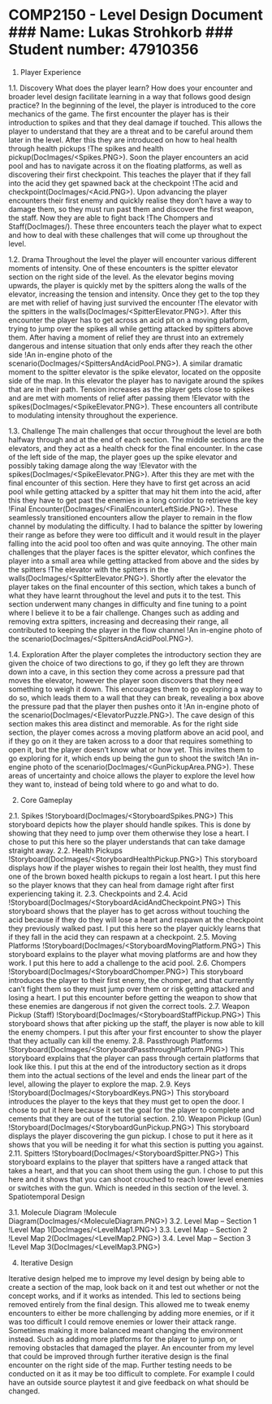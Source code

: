  # COMP2150 - Level Design Document ### Name: Lukas Strohkorb ### Student number: 47910356

1. Player Experience

1.1. Discovery
What does the player learn? How does your encounter and broader level design facilitate learning in a way that follows good design practice?
In the beginning of the level, the player is introduced to the core mechanics of the game. The first encounter the player has is their introduction to spikes and that they deal damage if touched. This allows the player to understand that they are a threat and to be careful around them later in the level. After this they are introduced on how to heal health through health pickups !The spikes and health pickup(DocImages/<Spikes.PNG>). Soon the player encounters an acid pool and has to navigate across it on the floating platforms, as well as discovering their first checkpoint. This teaches the player that if they fall into the acid they get spawned back at the checkpoint !The acid and checkpoint(DocImages/<Acid.PNG>). Upon advancing the player encounters their first enemy and quickly realise they don’t have a way to damage them, so they must run past them and discover the first weapon, the staff. Now they are able to fight back !The Chompers and Staff(DocImages/<Chompers and Melee.PNG>). These three encounters teach the player what to expect and how to deal with these challenges that will come up throughout the level.

1.2. Drama
Throughout the level the player will encounter various different moments of intensity. One of these encounters is the spitter elevator section on the right side of the level. As the elevator begins moving upwards, the player is quickly met by the spitters along the walls of the elevator, increasing the tension and intensity. Once they get to the top they are met with relief of having just survived the encounter !The elevator with the spitters in the walls(DocImages/<SpitterElevator.PNG>). After this encounter the player has to get across an acid pit on a moving platform, trying to jump over the spikes all while getting attacked by spitters above them. After having a moment of relief they are thrust into an extremely dangerous and intense situation that only ends after they reach the other side !An in-engine photo of the scenario(DocImages/<SpittersAndAcidPool.PNG>). A similar dramatic moment to the spitter elevator is the spike elevator, located on the opposite side of the map. In this elevator the player has to navigate around the spikes that are in their path. Tension increases as the player gets close to spikes and are met with moments of relief after passing them !Elevator with the spikes(DocImages/<SpikeElevator.PNG>). These encounters all contribute to modulating intensity throughout the experience.

1.3. Challenge
The main challenges that occur throughout the level are both halfway through and at the end of each section. The middle sections are the elevators, and they act as a health check for the final encounter. In the case of the left side of the map, the player goes up the spike elevator and possibly taking damage along the way !Elevator with the spikes(DocImages/<SpikeElevator.PNG>). After this they are met with the final encounter of this section. Here they have to first get across an acid pool while getting attacked by a spitter that may hit them into the acid, after this they have to get past the enemies in a long corridor to retrieve the key !Final Encounter(DocImages/<FinalEncounterLeftSide.PNG>). These seamlessly transitioned encounters allow the player to remain in the flow channel by modulating the difficulty. I had to balance the spitter by lowering their range as before they were too difficult and it would result in the player falling into the acid pool too often and was quite annoying. The other main challenges that the player faces is the spitter elevator, which confines the player into a small area while getting attacked from above and the sides by the spitters !The elevator with the spitters in the walls(DocImages/<SpitterElevator.PNG>). Shortly after the elevator the player takes on the final encounter of this section, which takes a bunch of what they have learnt throughout the level and puts it to the test. This section underwent many changes in difficulty and fine tuning to a point where I believe it to be a fair challenge. Changes such as adding and removing extra spitters, increasing and decreasing their range, all contributed to keeping the player in the flow channel !An in-engine photo of the scenario(DocImages/<SpittersAndAcidPool.PNG>).

1.4. Exploration
After the player completes the introductory section they are given the choice of two directions to go, if they go left they are thrown down into a cave, in this section they come across a pressure pad that moves the elevator, however the player soon discovers that they need something to weigh it down. This encourages them to go exploring a way to do so, which leads them to a wall that they can break, revealing a box above the pressure pad that the player then pushes onto it !An in-engine photo of the scenario(DocImages/<ElevatorPuzzle.PNG>). The cave design of this section makes this area distinct and memorable. As for the right side section, the player comes across a moving platform above an acid pool, and if they go on it they are taken across to a door that requires something to open it, but the player doesn’t know what or how yet. This invites them to go exploring for it, which ends up being the gun to shoot the switch !An in-engine photo of the scenario(DocImages/<GunPickupArea.PNG>). These areas of uncertainty and choice allows the player to explore the level how they want to, instead of being told where to go and what to do.

2. Core Gameplay

2.1. Spikes
!Storyboard(DocImages/<StoryboardSpikes.PNG>)
This storyboard depicts how the player should handle spikes. This is done by showing that they need to jump over them otherwise they lose a heart. I chose to put this here so the player understands that can take damage straight away.
2.2. Health Pickups
!Storyboard(DocImages/<StoryboardHealthPickup.PNG>)
This storyboard displays how if the player wishes to regain their lost health, they must find one of the brown boxed health pickups to regain a lost heart. I put this here so the player knows that they can heal from damage right after first experiencing taking it.
2.3. Checkpoints and 2.4. Acid
!Storyboard(DocImages/<StoryboardAcidAndCheckpoint.PNG>)
This storyboard shows that the player has to get across without touching the acid because if they do they will lose a heart and respawn at the checkpoint they previously walked past. I put this here so the player quickly learns that if they fall in the acid they can respawn at a checkpoint.
2.5. Moving Platforms
!Storyboard(DocImages/<StoryboardMovingPlatform.PNG>)
This storyboard explains to the player what moving platforms are and how they work. I put this here to add a challenge to the acid pool.
2.6. Chompers
!Storyboard(DocImages/<StoryboardChomper.PNG>)
This storyboard introduces the player to their first enemy, the chomper, and that currently can’t fight them so they must jump over them or risk getting attacked and losing a heart. I put this encounter before getting the weapon to show that these enemies are dangerous if not given the correct tools.
2.7. Weapon Pickup (Staff)
!Storyboard(DocImages/<StoryboardStaffPickup.PNG>)
This storyboard shows that after picking up the staff, the player is now able to kill the enemy chompers. I put this after your first encounter to show the player that they actually can kill the enemy.
2.8. Passthrough Platforms
!Storyboard(DocImages/<StoryboardPassthroughPlatform.PNG>)
This storyboard explains that the player can pass through certain platforms that look like this. I put this at the end of the introductory section as it drops them into the actual sections of the level and ends the linear part of the level, allowing the player to explore the map.
2.9. Keys
!Storyboard(DocImages/<StoryboardKeys.PNG>)
This storyboard introduces the player to the keys that they must get to open the door. I chose to put it here because it set the goal for the player to complete and cements that they are out of the tutorial section.
2.10. Weapon Pickup (Gun)
!Storyboard(DocImages/<StoryboardGunPickup.PNG>)
This storyboard displays the player discovering the gun pickup. I chose to put it here as it shows that you will be needing it for what this section is putting you against.
2.11. Spitters
!Storyboard(DocImages/<StoryboardSpitter.PNG>)
This storyboard explains to the player that spitters have a ranged attack that takes a heart, and that you can shoot them using the gun. I chose to put this here and it shows that you can shoot crouched to reach lower level enemies or switches with the gun. Which is needed in this section of the level.
3. Spatiotemporal Design

3.1. Molecule Diagram
!Molecule Diagram(DocImages/<MoleculeDiagram.PNG>)
3.2. Level Map – Section 1
!Level Map 1(DocImages/<LevelMap1.PNG>)
3.3. Level Map – Section 2
!Level Map 2(DocImages/<LevelMap2.PNG>)
3.4. Level Map – Section 3
!Level Map 3(DocImages/<LevelMap3.PNG>)

4. Iterative Design

Iterative design helped me to improve my level design by being able to create a section of the map, look back on it and test out whether or not the concept works, and if it works as intended. This led to sections being removed entirely from the final design. This allowed me to tweak enemy encounters to either be more challenging by adding more enemies, or if it was too difficult I could remove enemies or lower their attack range. Sometimes making it more balanced meant changing the environment instead. Such as adding more platforms for the player to jump on, or removing obstacles that damaged the player. An encounter from my level that could be improved through further iterative design is the final encounter on the right side of the map. Further testing needs to be conducted on it as it may be too difficult to complete. For example I could have an outside source playtest it and give feedback on what should be changed.
